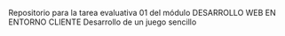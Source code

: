 Repositorio para la tarea evaluativa 01 del módulo DESARROLLO WEB EN ENTORNO CLIENTE
Desarrollo de un juego sencillo

